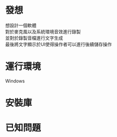 # 發想

想設計一個軟體  
對於麥克風以及系統環境音效進行錄製  
並對於錄製音檔進行文字生成  
最後將文字顯示於UI使得操作者可以進行後續儲存操作  

# 運行環境

Windows 

# 安裝庫

# 已知問題


